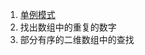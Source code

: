 1. [单例模式](https://github.com/wxquare/programming/blob/master/oj/%E5%89%91%E6%8C%87offer/src/singleton.cc)
2. 找出数组中的重复的数字
3. 部分有序的二维数组中的查找
